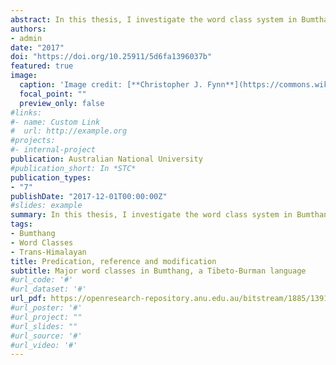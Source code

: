 ```yaml
---
abstract: In this thesis, I investigate the word class system in Bumthang, a Tibeto-Burman language from central Bhutan. Word classes form a fundamental part of basic linguistic analysis, as tasks like writing phrase structure rules or positing derivational affixes require assumptions about how words in a language are organised. Recent work on word classes has been typologically orientated, with discussion surrounding crosslinguistic comparison and organisation of word class systems found worldwide. As such, my thesis will give insights into the structure of word class systems in the Himalayas and how they work. Using morphosyntactic distribution, I find that there is evidence for common crosslinguistic word classes such as nouns, verbs and adjectives in Bumthang. However, while verbs are easily definable morphologically at the word level, nouns are instead defined syntactically at the phrase level. Furthermore, adjectives are clearly derived from verbs but are more nominal in their distribution. All three classes can be further divided into subclasses, which have restricted morphosyntactic distribution. The status of the three major word classes in Bumthang allows us to uncover language-internal regularities and compare cross-linguistic coding strategies.
authors:
- admin
date: "2017"
doi: "https://doi.org/10.25911/5d6fa1396037b"
featured: true
image:
  caption: 'Image credit: [**Christopher J. Fynn**](https://commons.wikimedia.org/w/index.php?curid=3344180)'
  focal_point: ""
  preview_only: false
#links:
#- name: Custom Link
#  url: http://example.org
#projects:
#- internal-project
publication: Australian National University
#publication_short: In *STC*
publication_types:
- "7"
publishDate: "2017-12-01T00:00:00Z"
#slides: example
summary: In this thesis, I investigate the word class system in Bumthang, a Tibeto-Burman language from central Bhutan. The status of the three major word classes in Bumthang allows us to uncover language-internal regularities and compare cross-linguistic coding strategies.
tags:
- Bumthang
- Word Classes
- Trans-Himalayan
title: Predication, reference and modification
subtitle: Major word classes in Bumthang, a Tibeto-Burman language
#url_code: '#'
#url_dataset: '#'
url_pdf: https://openresearch-repository.anu.edu.au/bitstream/1885/139197/1/Peck%20N%20thesis%202017.pdf
#url_poster: '#'
#url_project: ""
#url_slides: ""
#url_source: '#'
#url_video: '#'
---
```

